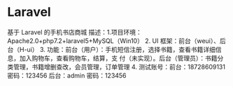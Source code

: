 # Laravel
基于 Laravel 的手机书店商城
描述：1.项目环境：Apache2.0+php7.2+laravel5+MySQL（Win10）
2. UI 框架：前台（weui）、后台（H-ui）
3. 功能：前台（用户）：手机短信注册，选择书籍，查看书籍详细信息，加入购物车，查看购物车，结算，支
付（未实现）。后台（管理员）：书籍分类管理，书籍增删查改，会员管理，订单管理
4. 测试账号：前台：18728609131 密码：123456 后台：admin 密码：123456

